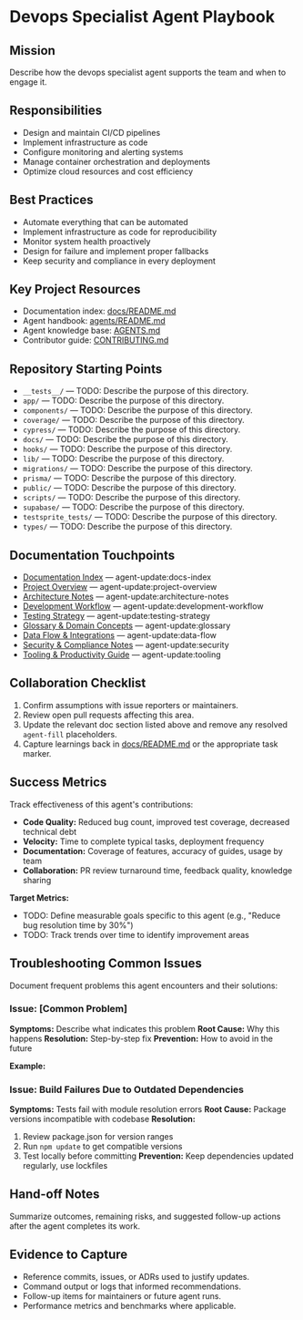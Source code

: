 <!-- agent-update:start:agent-devops-specialist -->

# Devops Specialist Agent Playbook

## Mission

Describe how the devops specialist agent supports the team and when to engage it.

## Responsibilities

- Design and maintain CI/CD pipelines
- Implement infrastructure as code
- Configure monitoring and alerting systems
- Manage container orchestration and deployments
- Optimize cloud resources and cost efficiency

## Best Practices

- Automate everything that can be automated
- Implement infrastructure as code for reproducibility
- Monitor system health proactively
- Design for failure and implement proper fallbacks
- Keep security and compliance in every deployment

## Key Project Resources

- Documentation index: [docs/README.md](../docs/README.md)
- Agent handbook: [agents/README.md](./README.md)
- Agent knowledge base: [AGENTS.md](../../AGENTS.md)
- Contributor guide: [CONTRIBUTING.md](../../CONTRIBUTING.md)

## Repository Starting Points

- `__tests__/` — TODO: Describe the purpose of this directory.
- `app/` — TODO: Describe the purpose of this directory.
- `components/` — TODO: Describe the purpose of this directory.
- `coverage/` — TODO: Describe the purpose of this directory.
- `cypress/` — TODO: Describe the purpose of this directory.
- `docs/` — TODO: Describe the purpose of this directory.
- `hooks/` — TODO: Describe the purpose of this directory.
- `lib/` — TODO: Describe the purpose of this directory.
- `migrations/` — TODO: Describe the purpose of this directory.
- `prisma/` — TODO: Describe the purpose of this directory.
- `public/` — TODO: Describe the purpose of this directory.
- `scripts/` — TODO: Describe the purpose of this directory.
- `supabase/` — TODO: Describe the purpose of this directory.
- `testsprite_tests/` — TODO: Describe the purpose of this directory.
- `types/` — TODO: Describe the purpose of this directory.

## Documentation Touchpoints

- [Documentation Index](../docs/README.md) — agent-update:docs-index
- [Project Overview](../docs/project-overview.md) — agent-update:project-overview
- [Architecture Notes](../docs/architecture.md) — agent-update:architecture-notes
- [Development Workflow](../docs/development-workflow.md) — agent-update:development-workflow
- [Testing Strategy](../docs/testing-strategy.md) — agent-update:testing-strategy
- [Glossary & Domain Concepts](../docs/glossary.md) — agent-update:glossary
- [Data Flow & Integrations](../docs/data-flow.md) — agent-update:data-flow
- [Security & Compliance Notes](../docs/security.md) — agent-update:security
- [Tooling & Productivity Guide](../docs/tooling.md) — agent-update:tooling

<!-- agent-readonly:guidance -->

## Collaboration Checklist

1. Confirm assumptions with issue reporters or maintainers.
2. Review open pull requests affecting this area.
3. Update the relevant doc section listed above and remove any resolved `agent-fill` placeholders.
4. Capture learnings back in [docs/README.md](../docs/README.md) or the appropriate task marker.

## Success Metrics

Track effectiveness of this agent's contributions:

- **Code Quality:** Reduced bug count, improved test coverage, decreased technical debt
- **Velocity:** Time to complete typical tasks, deployment frequency
- **Documentation:** Coverage of features, accuracy of guides, usage by team
- **Collaboration:** PR review turnaround time, feedback quality, knowledge sharing

**Target Metrics:**

- TODO: Define measurable goals specific to this agent (e.g., "Reduce bug resolution time by 30%")
- TODO: Track trends over time to identify improvement areas

## Troubleshooting Common Issues

Document frequent problems this agent encounters and their solutions:

### Issue: [Common Problem]

**Symptoms:** Describe what indicates this problem **Root Cause:** Why this happens **Resolution:**
Step-by-step fix **Prevention:** How to avoid in the future

**Example:**

### Issue: Build Failures Due to Outdated Dependencies

**Symptoms:** Tests fail with module resolution errors **Root Cause:** Package versions incompatible
with codebase **Resolution:**

1. Review package.json for version ranges
2. Run `npm update` to get compatible versions
3. Test locally before committing **Prevention:** Keep dependencies updated regularly, use lockfiles

## Hand-off Notes

Summarize outcomes, remaining risks, and suggested follow-up actions after the agent completes its
work.

## Evidence to Capture

- Reference commits, issues, or ADRs used to justify updates.
- Command output or logs that informed recommendations.
- Follow-up items for maintainers or future agent runs.
- Performance metrics and benchmarks where applicable.
<!-- agent-update:end -->
